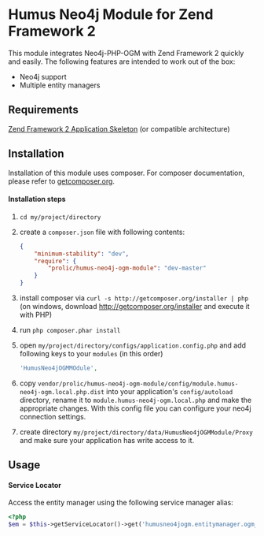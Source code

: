 # Humus Neo4j Module for Zend Framework 2

This module integrates Neo4j-PHP-OGM with Zend Framework 2
quickly and easily. The following features are intended to work out of the box:

  - Neo4j support
  - Multiple entity managers

## Requirements
[Zend Framework 2 Application Skeleton](http://www.github.com/zendframework/ZendSkeletonApplication) (or compatible
architecture)

## Installation

Installation of this module uses composer. For composer documentation, please refer to
[getcomposer.org](http://getcomposer.org/).

#### Installation steps

  1. `cd my/project/directory`
  2. create a `composer.json` file with following contents:

     ```json
     {
         "minimum-stability": "dev",
         "require": {
             "prolic/humus-neo4j-ogm-module": "dev-master"
         }
     }
     ```
  3. install composer via `curl -s http://getcomposer.org/installer | php` (on windows, download
     http://getcomposer.org/installer and execute it with PHP)
  4. run `php composer.phar install`
  5. open `my/project/directory/configs/application.config.php` and add following keys to your `modules` (in this order)

     ```php
     'HumusNeo4jOGMMOdule',
     ```

  6. copy `vendor/prolic/humus-neo4j-ogm-module/config/module.humus-neo4j-ogm.local.php.dist` into your application's
     `config/autoload` directory, rename it to `module.humus-neo4j-ogm.local.php` and make the appropriate changes.
     With this config file you can configure your neo4j connection settings.

  7. create directory `my/project/directory/data/HumusNeo4jOGMModule/Proxy` and make sure your application has write access to it.

## Usage

#### Service Locator
Access the entity manager using the following service manager alias:

```php
<?php
$em = $this->getServiceLocator()->get('humusneo4jogm.entitymanager.ogm_default');
```

